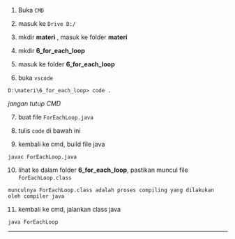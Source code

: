 1. Buka `CMD`

2. masuk ke `Drive D:/`

3. mkdir __materi__ , masuk ke folder __materi__

4. mkdir **6_for_each_loop**

5. masuk ke folder **6_for_each_loop**

6. buka `vscode`
>
    D:\materi\6_for_each_loop> code .

 *jangan tutup CMD*

7. buat file `ForEachLoop.java`

8. tulis `code` di bawah ini

<script src="https://gist.github.com/nandadidudedo92/63e96bdbc477027a9c18194c3b740f7f.js"></script>

9. kembali ke cmd, build file java
>
    javac ForEachLoop.java

10. lihat ke dalam folder **6_for_each_loop**, pastikan muncul file `ForEachLoop.class`
>
    munculnya ForEachLoop.class adalah proses compiling yang dilakukan oleh compiler java

11. kembali ke cmd, jalankan class java
>
    java ForEachLoop


___

